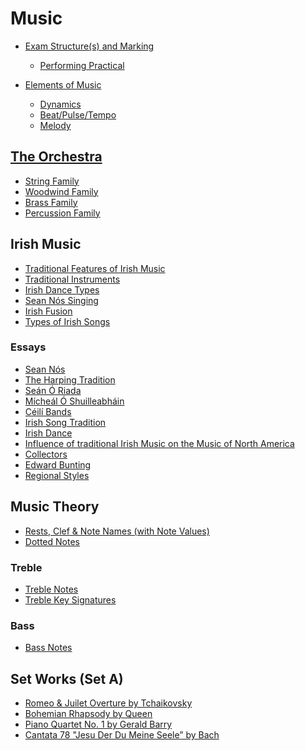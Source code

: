 # Music
- [Exam Structure(s) and Marking](exam-structure.md)
  - [Performing Practical](exam-structure/performing-practical.md)

- [Elements of Music](elements-of-music.md)
  - [Dynamics](elements-of-music/dynamics.md)
  - [Beat/Pulse/Tempo](elements-of-music/beat.md)
  - [Melody](elements-of-music/melody.md)
## [The Orchestra](orchestra.md)
- [String Family](orchestra/strings.md)
- [Woodwind Family](orchestra/woodwind.md)
- [Brass Family](orchestra/brass.md)
- [Percussion Family](orchestra/percussion.md)
## Irish Music
- [Traditional Features of Irish Music]()
- [Traditional Instruments]()
- [Irish Dance Types]()
- [Sean Nós Singing]()
- [Irish Fusion]()
- [Types of Irish Songs]()
### Essays
- [Sean Nós](irish-music/essays/sean-n%C3%B3s.md)
- [The Harping Tradition](irish-music/essays/harping-tradition.md)
- [Seán Ó Riada](irish-music/essays/se%C3%A1n-%C3%B3-riada.md)
- [Mícheál Ó Shuilleabháin](irish-music/essays/m%C3%ADch%C3%A9al.md)
- [Céilí Bands](irish-music/essays/c%C3%A9il%C3%AD-bands.md)
- [Irish Song Tradition](irish-music/essays/irish-song-tradition.md)
- [Irish Dance](irish-music/essays/irish-dance.md)
- [Influence of traditional Irish Music on the Music of North America](irish-music/essays/influence.md)
- [Collectors](irish-music/essays/collectors.md)
- [Edward Bunting](irish-music/essays/edward-bunting.md)
- [Regional Styles](irish-music/essays/regional-styles.md)

## Music Theory
- [Rests, Clef & Note Names (with Note Values)](music-theory/note-names.md)
- [Dotted Notes](music-theory/dotted-notes.md)
### Treble
- [Treble Notes](music-theory/treble-notes.md) <!--In Anki-->
- [Treble Key Signatures](music-theory/treble-key-signatures.md)
### Bass
- [Bass Notes](music-theory/bass-notes.md)

## Set Works (Set A)
- [Romeo & Juilet Overture by Tchaikovsky](set-works/romeo-and-juliet.md)
- [Bohemian Rhapsody by Queen](set-works/bohemian-rhapsody.md)
- [Piano Quartet No. 1 by Gerald Barry](set-works/piano-quartet.md)
- [Cantata 78 "Jesu Der Du Meine Seele” by Bach](set-works/cantata-78.md)

